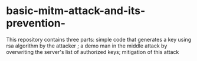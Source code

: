 # basic-mitm-attack-and-its-prevention-
This repository contains three parts: simple code that generates a key using rsa algorithm by the attacker ; a demo man in the middle attack by overwriting the server's list of authorized keys; mitigation of this attack
